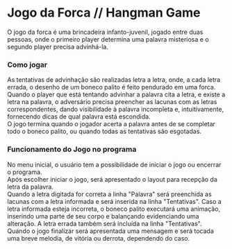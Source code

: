 # Jogo da Forca // Hangman Game

 O jogo da forca é uma brincadeira infanto-juvenil, jogado entre duas pessoas, onde o primeiro player determina uma palavra misteriosa e o segundo player precisa advinhá-la. 

<h3> Como jogar </h3>
As tentativas de advinhação são realizadas letra a letra, onde, a cada letra errada, o desenho de um boneco palito é feito pendurado em uma forca.
<br> Quando o player que está tentando advinhar a palavra cita a letra, e existe a letra na palavra, o adversário precisa preencher as lacunas com as letras correspondentes, dando visibilidade à palavra incompleta e, intuitivamente, fornecendo dicas de qual palavra está escondida. 
<br> O jogo termina quando o jogador acerta a palavra antes de se completar todo o boneco palito, ou quando todas as tentativas são esgotadas.

<h3> Funcionamento do Jogo no programa</h3>
No menu inicial, o usuário tem a possibilidade de iniciar o jogo ou encerrar o programa. 
<br>Após escolher iniciar o jogo, será apresentado o layout para recepção da letra da palavra. 
<br>Quando a letra digitada for correta a linha "Palavra" será preenchida as lacunas com a letra informada e será inserida na linha "Tentativas". Caso a letra informada esteja incorreta, o boneco palito executará uma animação, inserindo uma parte de seu corpo e balançando evidenciando uma alteração. A letra errada também será incluída na linha "Tentativas".
<br>Quando o jogo finalizar será apresentada uma mensagem e será tocada uma breve melodia, de vitória ou derrota, dependendo do caso. 
